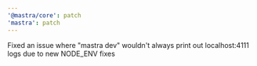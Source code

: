```yaml
---
'@mastra/core': patch
'mastra': patch
---
```


Fixed an issue where "mastra dev" wouldn't always print out localhost:4111 logs due to new NODE_ENV fixes
